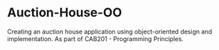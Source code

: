 # Auction-House-OO
Creating an auction house application using object-oriented design and implementation. As part of CAB201 - Programming Principles.
